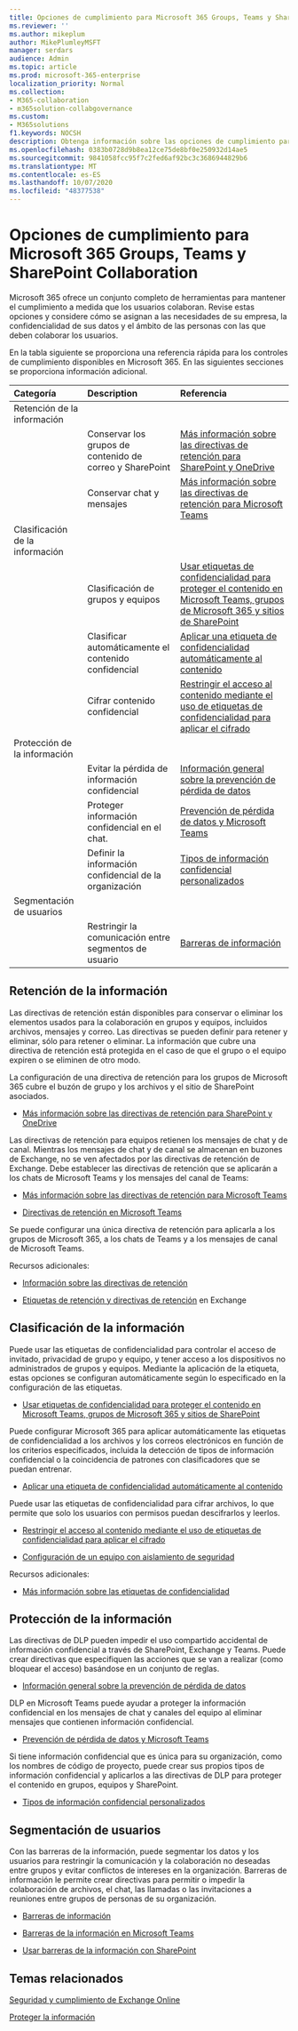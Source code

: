 ```yaml
---
title: Opciones de cumplimiento para Microsoft 365 Groups, Teams y SharePoint Collaboration
ms.reviewer: ''
ms.author: mikeplum
author: MikePlumleyMSFT
manager: serdars
audience: Admin
ms.topic: article
ms.prod: microsoft-365-enterprise
localization_priority: Normal
ms.collection:
- M365-collaboration
- m365solution-collabgovernance
ms.custom:
- M365solutions
f1.keywords: NOCSH
description: Obtenga información sobre las opciones de cumplimiento para Microsoft 365 Groups, Teams y SharePoint Collaboration.
ms.openlocfilehash: 0383b0728d9b8ea12ce75de8bf0e250932d14ae5
ms.sourcegitcommit: 9841058fcc95f7c2fed6af92bc3c3686944829b6
ms.translationtype: MT
ms.contentlocale: es-ES
ms.lasthandoff: 10/07/2020
ms.locfileid: "48377538"
---
```

# <a name="compliance-options-for-microsoft-365-groups-teams-and-sharepoint-collaboration"></a>Opciones de cumplimiento para Microsoft 365 Groups, Teams y SharePoint Collaboration

Microsoft 365 ofrece un conjunto completo de herramientas para mantener el cumplimiento a medida que los usuarios colaboran. Revise estas opciones y considere cómo se asignan a las necesidades de su empresa, la confidencialidad de sus datos y el ámbito de las personas con las que deben colaborar los usuarios.

En la tabla siguiente se proporciona una referencia rápida para los controles de cumplimiento disponibles en Microsoft 365. En las siguientes secciones se proporciona información adicional.

|Categoría|Description|Referencia|
|:-------|:----------|:--------|
|Retención de la información|||
||Conservar los grupos de contenido de correo y SharePoint|[Más información sobre las directivas de retención para SharePoint y OneDrive](https://docs.microsoft.com/microsoft-365/compliance/retention-policies-sharepoint)|
||Conservar chat y mensajes|[Más información sobre las directivas de retención para Microsoft Teams](https://docs.microsoft.com/microsoft-365/compliance/retention-policies-teams)|
|Clasificación de la información|||
||Clasificación de grupos y equipos|[Usar etiquetas de confidencialidad para proteger el contenido en Microsoft Teams, grupos de Microsoft 365 y sitios de SharePoint](https://docs.microsoft.com/microsoft-365/compliance/sensitivity-labels-teams-groups-sites)|
||Clasificar automáticamente el contenido confidencial|[Aplicar una etiqueta de confidencialidad automáticamente al contenido](https://docs.microsoft.com/microsoft-365/compliance/apply-sensitivity-label-automatically)|
||Cifrar contenido confidencial|[Restringir el acceso al contenido mediante el uso de etiquetas de confidencialidad para aplicar el cifrado](https://docs.microsoft.com/microsoft-365/compliance/encryption-sensitivity-labels)|
|Protección de la información|||
||Evitar la pérdida de información confidencial|[Información general sobre la prevención de pérdida de datos](https://docs.microsoft.com/microsoft-365/compliance/data-loss-prevention-policies)|
||Proteger información confidencial en el chat.|[Prevención de pérdida de datos y Microsoft Teams](https://docs.microsoft.com/microsoft-365/compliance/dlp-microsoft-teams)|
||Definir la información confidencial de la organización|[Tipos de información confidencial personalizados](https://docs.microsoft.com/microsoft-365/compliance/custom-sensitive-info-types)|
|Segmentación de usuarios|||
||Restringir la comunicación entre segmentos de usuario|[Barreras de información](https://docs.microsoft.com/microsoft-365/compliance/information-barriers)|

## <a name="information-retention"></a>Retención de la información

Las directivas de retención están disponibles para conservar o eliminar los elementos usados para la colaboración en grupos y equipos, incluidos archivos, mensajes y correo. Las directivas se pueden definir para retener y eliminar, sólo para retener o eliminar. La información que cubre una directiva de retención está protegida en el caso de que el grupo o el equipo expiren o se eliminen de otro modo.

La configuración de una directiva de retención para los grupos de Microsoft 365 cubre el buzón de grupo y los archivos y el sitio de SharePoint asociados.

- [Más información sobre las directivas de retención para SharePoint y OneDrive](https://docs.microsoft.com/microsoft-365/compliance/retention-policies-sharepoint)

Las directivas de retención para equipos retienen los mensajes de chat y de canal. Mientras los mensajes de chat y de canal se almacenan en buzones de Exchange, no se ven afectados por las directivas de retención de Exchange. Debe establecer las directivas de retención que se aplicarán a los chats de Microsoft Teams y los mensajes del canal de Teams:

- [Más información sobre las directivas de retención para Microsoft Teams](https://docs.microsoft.com/microsoft-365/compliance/retention-policies-teams)

- [Directivas de retención en Microsoft Teams](https://docs.microsoft.com/microsoftteams/retention-policies)

Se puede configurar una única directiva de retención para aplicarla a los grupos de Microsoft 365, a los chats de Teams y a los mensajes de canal de Microsoft Teams. 

Recursos adicionales:

- [Información sobre las directivas de retención](https://docs.microsoft.com/microsoft-365/compliance/retention-policies)

- [Etiquetas de retención y directivas de retención](https://docs.microsoft.com/exchange/security-and-compliance/messaging-records-management/retention-tags-and-policies) en Exchange

## <a name="information-classification"></a>Clasificación de la información

Puede usar las etiquetas de confidencialidad para controlar el acceso de invitado, privacidad de grupo y equipo, y tener acceso a los dispositivos no administrados de grupos y equipos. Mediante la aplicación de la etiqueta, estas opciones se configuran automáticamente según lo especificado en la configuración de las etiquetas.

- [Usar etiquetas de confidencialidad para proteger el contenido en Microsoft Teams, grupos de Microsoft 365 y sitios de SharePoint](https://docs.microsoft.com/microsoft-365/compliance/sensitivity-labels-teams-groups-sites)

Puede configurar Microsoft 365 para aplicar automáticamente las etiquetas de confidencialidad a los archivos y los correos electrónicos en función de los criterios especificados, incluida la detección de tipos de información confidencial o la coincidencia de patrones con clasificadores que se puedan entrenar.

- [Aplicar una etiqueta de confidencialidad automáticamente al contenido](https://docs.microsoft.com/microsoft-365/compliance/apply-sensitivity-label-automatically)

Puede usar las etiquetas de confidencialidad para cifrar archivos, lo que permite que solo los usuarios con permisos puedan descifrarlos y leerlos.

- [Restringir el acceso al contenido mediante el uso de etiquetas de confidencialidad para aplicar el cifrado](https://docs.microsoft.com/microsoft-365/compliance/encryption-sensitivity-labels)

- [Configuración de un equipo con aislamiento de seguridad](https://docs.microsoft.com/microsoft-365/solutions/secure-teams-security-isolation)

Recursos adicionales:

- [Más información sobre las etiquetas de confidencialidad](https://docs.microsoft.com/microsoft-365/compliance/sensitivity-labels)


## <a name="information-protection"></a>Protección de la información

Las directivas de DLP pueden impedir el uso compartido accidental de información confidencial a través de SharePoint, Exchange y Teams. Puede crear directivas que especifiquen las acciones que se van a realizar (como bloquear el acceso) basándose en un conjunto de reglas.

- [Información general sobre la prevención de pérdida de datos](https://docs.microsoft.com/microsoft-365/compliance/data-loss-prevention-policies)

DLP en Microsoft Teams puede ayudar a proteger la información confidencial en los mensajes de chat y canales del equipo al eliminar mensajes que contienen información confidencial.

- [Prevención de pérdida de datos y Microsoft Teams](https://docs.microsoft.com/microsoft-365/compliance/dlp-microsoft-teams)

Si tiene información confidencial que es única para su organización, como los nombres de código de proyecto, puede crear sus propios tipos de información confidencial y aplicarlos a las directivas de DLP para proteger el contenido en grupos, equipos y SharePoint.

- [Tipos de información confidencial personalizados](https://docs.microsoft.com/microsoft-365/compliance/custom-sensitive-info-types)

## <a name="user-segmentation"></a>Segmentación de usuarios

Con las barreras de la información, puede segmentar los datos y los usuarios para restringir la comunicación y la colaboración no deseadas entre grupos y evitar conflictos de intereses en la organización. Barreras de información le permite crear directivas para permitir o impedir la colaboración de archivos, el chat, las llamadas o las invitaciones a reuniones entre grupos de personas de su organización.

- [Barreras de información](https://docs.microsoft.com/microsoft-365/compliance/information-barriers)

- [Barreras de la información en Microsoft Teams](https://docs.microsoft.com/microsoftteams/information-barriers-in-teams)

- [Usar barreras de la información con SharePoint](https://docs.microsoft.com/sharepoint/information-barriers)

## <a name="related-topics"></a>Temas relacionados

[Seguridad y cumplimiento de Exchange Online](https://docs.microsoft.com/exchange/security-and-compliance/security-and-compliance)

[Proteger la información](https://docs.microsoft.com/microsoft-365/compliance/protect-information)



